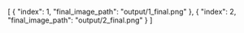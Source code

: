 [
  {
    "index": 1,
    "final_image_path": "output/1_final.png"
  },
  {
    "index": 2,
    "final_image_path": "output/2_final.png"
  }
]